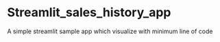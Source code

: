 # Streamlit_sales_history_app
A simple streamlit sample app which visualize with minimum line of code
